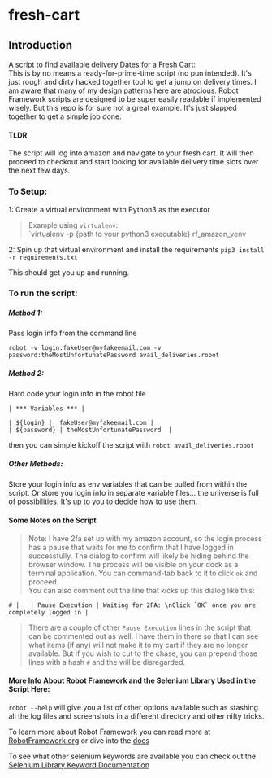 # fresh-cart
## Introduction
A script to find available delivery Dates for a Fresh Cart:    
This is by no means a ready-for-prime-time script (no pun intended).  It's just rough and dirty hacked together tool to get a jump on delivery times. I am aware that many of my design patterns here are atrocious. Robot Framework scripts are designed to be super easily readable if implemented wisely. But this repo is for sure not a great example. It's just slapped together to get a simple job done.

#### TLDR
The script will log into amazon and navigate to your fresh cart. It will then proceed to checkout and start looking for available delivery time slots over the next few days. 


### To Setup:
1: Create a virtual environment with Python3 as the executor
> Example using `virtualenv`:    
> `virtualenv -p {path to your python3 executable} rf_amazon_venv     

2: Spin up that virtual environment and install the requirements `pip3 install -r requirements.txt`

This should get you up and running.

### To run the script:

##### Method 1:

Pass login info from the command line

`robot -v login:fakeUser@myfakeemail.com -v password:theMostUnfortunatePassword avail_deliveries.robot`

##### Method 2: 
Hard code your login info in the robot file

```
| *** Variables *** |

| ${login} |  fakeUser@myfakeemail.com |  
| ${password} | theMostUnfortunatePassword  | 
```
then you can simple kickoff the script with `robot avail_deliveries.robot` 

##### Other Methods:
 Store your login info as env variables that can be pulled from within the script. Or store you login info in separate variable files... the universe is full of possibilities.  It's up to you to decide how to use them.

#### Some Notes on the Script

> Note: I have 2fa set up with my amazon account, so the login process has a pause that waits for me to confirm that I have logged in successfully.  The dialog to confirm will likely be hiding behind the browser window. The process will be visible on your dock as a terminal application. You can command-tab back to it to click `ok` and proceed.    
You can also comment out the line that kicks up this dialog like this:
``` 
# |   | Pause Execution | Waiting for 2FA: \nClick `OK` once you are completely logged in |
```
> There are a couple of other `Pause Execution` lines in the script that can be commented out as well.  I have them in there so that I can see what items (if any) will not make it to my cart if they are no longer available. But if you wish to cut to the chase, you can prepend those lines with a hash `#` and the will be disregarded.

#### More Info About Robot Framework and the Selenium Library Used in the Script Here:

`robot --help` will give you a list of other options available such as stashing all the log files and screenshots in a different directory and other nifty tricks.

To learn more about Robot Framework you can read more at [RobotFramework.org](https://robotframework.org/) or dive into the [docs](http://robotframework.org/robotframework/)

To see what other selenium keywords are available you can check out the [Selenium Library Keyword Documentation](https://robotframework.org/SeleniumLibrary/SeleniumLibrary.html)
